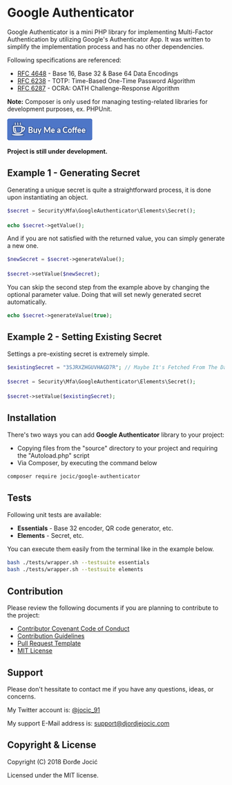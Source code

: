 # Google Authenticator

Google Authenticator is a mini PHP library for implementing Multi-Factor Authentication by utilizing Google's Authenticator App. It was written to simplify the implementation process and has no other dependencies.

Following specifications are referenced:

* [RFC 4648](documentation/rfc4648.txt) - Base 16, Base 32 & Base 64 Data Encodings
* [RFC 6238](documentation/rfc6238.txt) - TOTP: Time-Based One-Time Password Algorithm
* [RFC 6287](documentation/rfc6287.txt) - OCRA: OATH Challenge-Response Algorithm

**Note:** Composer is only used for managing testing-related libraries for development purposes, ex. PHPUnit.

[![Buy Me Coffee](images/buy-me-coffee.png)](https://www.paypal.me/DjordjeJocic)

**Project is still under development.**

## Example 1 - Generating Secret

Generating a unique secret is quite a straightforward process, it is done upon instantiating an object.

```php
$secret = Security\Mfa\GoogleAuthenticator\Elements\Secret();

echo $secret->getValue();
```

And if you are not satisfied with the returned value, you can simply generate a new one.

```php
$newSecret = $secret->generateValue();

$secret->setValue($newSecret);
```

You can skip the second step from the example above by changing the optional parameter value. Doing that will set newly generated secret automatically.

```php
echo $secret->generateValue(true);
```

## Example 2 - Setting Existing Secret

Settings a pre-existing secret is extremely simple.

```php
$existingSecret = "3SJRXZHGUVHAGD7R"; // Maybe It's Fetched From The Database

$secret = Security\Mfa\GoogleAuthenticator\Elements\Secret();

$secret->setValue($existingSecret);
```

## Installation

There's two ways you can add **Google Authenticator** library to your project:

* Copying files from the "source" directory to your project and requiring the "Autoload.php" script
* Via Composer, by executing the command below

```bash
composer require jocic/google-authenticator
```

## Tests

Following unit tests are available:

* **Essentials** - Base 32 encoder, QR code generator, etc.
* **Elements** - Secret, etc.

You can execute them easily from the terminal like in the example below.

```bash
bash ./tests/wrapper.sh --testsuite essentials
bash ./tests/wrapper.sh --testsuite elements
```

## Contribution

Please review the following documents if you are planning to contribute to the project:

* [Contributor Covenant Code of Conduct](CODE_OF_CONDUCT.md)
* [Contribution Guidelines](CONTRIBUTING.md)
* [Pull Request Template](PULL_REQUEST_TEMPLATE.md)
* [MIT License](LICENSE.md)

## Support

Please don't hessitate to contact me if you have any questions, ideas, or concerns.

My Twitter account is: [@jocic_91](https://www.twitter.com/jocic_91)

My support E-Mail address is: <support@djordjejocic.com>

## Copyright & License

Copyright (C) 2018 Đorđe Jocić

Licensed under the MIT license.
